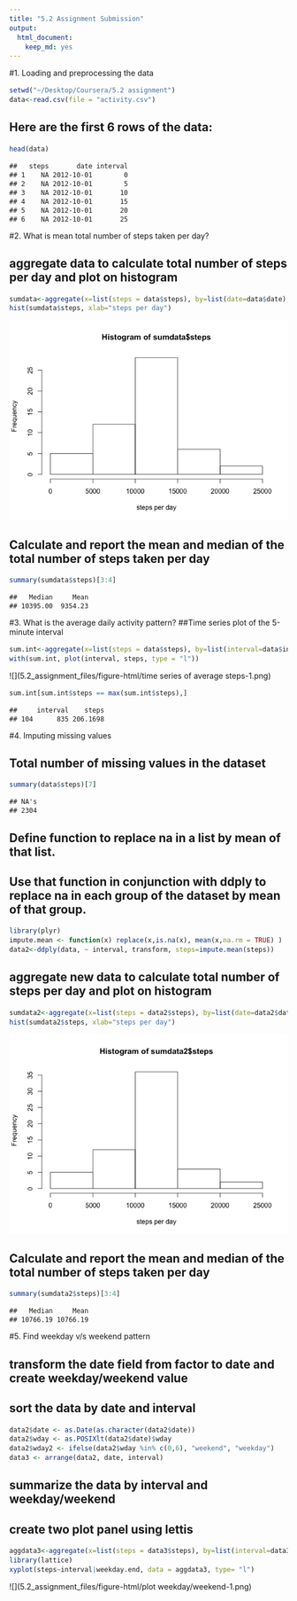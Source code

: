 ```yaml
---
title: "5.2 Assignment Submission"
output: 
  html_document: 
    keep_md: yes
---
```


#1. Loading and preprocessing the data


```r
setwd("~/Desktop/Coursera/5.2 assignment")
data<-read.csv(file = "activity.csv")
```

## Here are the first 6 rows of the data: 


```r
head(data)
```

```
##   steps       date interval
## 1    NA 2012-10-01        0
## 2    NA 2012-10-01        5
## 3    NA 2012-10-01       10
## 4    NA 2012-10-01       15
## 5    NA 2012-10-01       20
## 6    NA 2012-10-01       25
```

#2. What is mean total number of steps taken per day?
## aggregate data to calculate total number of steps per day and plot on histogram

```r
sumdata<-aggregate(x=list(steps = data$steps), by=list(date=data$date), FUN=sum, na.rm=TRUE)
hist(sumdata$steps, xlab="steps per day")
```

![](5.2_assignment_files/figure-html/histogram-1.png)<!-- -->

## Calculate and report the mean and median of the total number of steps taken per day

```r
summary(sumdata$steps)[3:4]
```

```
##   Median     Mean 
## 10395.00  9354.23
```

#3. What is the average daily activity pattern?
##Time series plot of the 5-minute interval


```r
sum.int<-aggregate(x=list(steps = data$steps), by=list(interval=data$interval), FUN=mean, na.rm=TRUE)
with(sum.int, plot(interval, steps, type = "l"))
```

![](5.2_assignment_files/figure-html/time series of average steps-1.png)<!-- -->

```r
sum.int[sum.int$steps == max(sum.int$steps),]
```

```
##     interval    steps
## 104      835 206.1698
```

#4. Imputing missing values
## Total number of missing values in the dataset


```r
summary(data$steps)[7]
```

```
## NA's 
## 2304
```
## Define function to replace na in a list by mean of that list.
## Use that function in conjunction with ddply to replace na in each group of the dataset by mean of that group.


```r
library(plyr)
impute.mean <- function(x) replace(x,is.na(x), mean(x,na.rm = TRUE) )
data2<-ddply(data, ~ interval, transform, steps=impute.mean(steps))
```

## aggregate new data to calculate total number of steps per day and plot on histogram

```r
sumdata2<-aggregate(x=list(steps = data2$steps), by=list(date=data2$date), FUN=sum, na.rm=TRUE)
hist(sumdata2$steps, xlab="steps per day")
```

![](5.2_assignment_files/figure-html/histogram2-1.png)<!-- -->
## Calculate and report the mean and median of the total number of steps taken per day

```r
summary(sumdata2$steps)[3:4]
```

```
##   Median     Mean 
## 10766.19 10766.19
```
#5. Find weekday v/s weekend pattern
## transform the date field from factor to date and create weekday/weekend value
## sort the data by date and interval


```r
data2$date <- as.Date(as.character(data2$date))
data2$wday <- as.POSIXlt(data2$date)$wday
data2$wday2 <- ifelse(data2$wday %in% c(0,6), "weekend", "weekday")
data3 <- arrange(data2, date, interval)  
```

## summarize the data by interval and weekday/weekend
## create two plot panel using lettis

```r
aggdata3<-aggregate(x=list(steps = data3$steps), by=list(interval=data3$interval,weekday.end=data3$wday2),FUN=mean)
library(lattice)
xyplot(steps~interval|weekday.end, data = aggdata3, type= "l")
```

![](5.2_assignment_files/figure-html/plot weekday/weekend-1.png)<!-- -->

